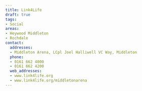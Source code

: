 ```yaml
---
title: Link4Life
draft: true
tags:
- Social
areas:
- Heywood Middleton
- Rochdale
contact:
  addresses:
  - Middleton Arena, LCpl Joel Halliwell VC Way, Middleton
  phone:
  - 0161 662 4000
  - 0161 662 4200
  web_addresses:
  - www.link4life.org
  - www.link4life.org/middletonarena
---
```


